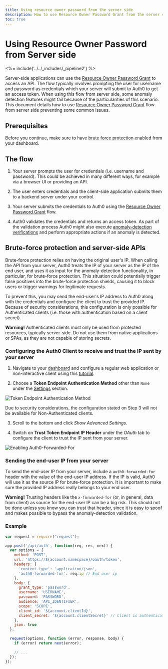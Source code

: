 ```yaml
---
title: Using resource owner password from the server side
description: How to use Resource Owner Password Grant from the server side together with anomaly detection.
toc: true
---
```


# Using Resource Owner Password from Server side

<%= include('../../_includes/_pipeline2') %>

Server-side applications can use the [Resource Owner Password Grant](/api-auth/grant/password) to access an API. The flow typically involves prompting the user for username and password as credentials which your server will submit to Auth0 to get an access token. When using this flow from server side, some anomaly detection features might fail because of the particularities of this scenario. This document details how to use [Resource Owner Password Grant](/api-auth/grant/password) flow from server side preventing some common issues.

## Prerequisites

Before you continue, make sure to have [brute force protection](/anomaly-detection#brute-force-protection) enabled from your dashboard.

## The flow

1. Your server prompts the user for credentials (i.e. username and password). This could be achieved in many different ways, for example via a browser UI or providing an API.

2. The user enters credentials and the client-side application submits them to a backend server under your control.

3. Your server submits the credentials to Auth0 using the [Resource Owner Password Grant](/api-auth/grant/password) flow.

4. Auth0 validates the credentials and returns an access token. As part of the validation process Auth0 might also execute [anomaly-detection verifications](/anomaly-detection) and perform appropriate actions if an anomaly is detected.

## Brute-force protection and server-side APIs

Brute-force protection relies on having the original user's IP. When calling the API from your server, Auth0 treats the IP of your server as the IP of the end user, and uses it as input for the anomaly-detection functionality, in particular, for brute-force protection. This situation could potentially trigger false positives into the brute-force protection shields, causing it to block users or trigger warnings for legitimate requests.

To prevent this, you may send the end-user's IP address to Auth0 along with the credentials and configure the client to trust the provided IP. Because of security considerations, this configuration is only possible for Authenticated clients (i.e. those with authentication based on a client secret).

<div class="alert alert-warning"><strong>Warning!</strong> Authenticated clients must only be used from protected resources, typically server-side. Do not use them from native applications or SPAs, as they are not capable of storing secrets.
</div>


### Configuring the Auth0 Client to receive and trust the IP sent by your server

1. Navigate to your [dashboard](${manage_url}) and configure a regular web application or non-interactive client using this [tutorial](/clients#how-to-configure-a-client).

2. Choose a __Token Endpoint Authentication Method__ other than `None` under the [Settings](/clients#client-settings) section.

![Token Endpoint Authentication Method](/media/articles/api-auth/client-auth-method.png)

<div class="alert alert-warning">Due to security considerations, the configuration stated on Step 3 will not be available for Non-Authenticated clients. </div>

3. Scroll to the bottom and click _Show Advanced Settings_.

4. Switch on __Trust Token Endpoint IP Header__ under the _OAuth_ tab to configure the client to trust the IP sent from your server.

![Enabling Auth0-Forwarded-For](/media/articles/api-auth/enabling-auth0-forwarded-for.png)

### Sending the end-user IP from your server

To send the end-user IP from your server, include a `auth0-forwarded-for` header with the value of the end-user IP address. If the IP is valid, Auth0 will use it as the source IP for brute-force protection. It is important to make sure the provided IP address really belongs to your end user.

<div class="alert alert-warning"><strong>Warning!</strong> Trusting headers like the <code>x-forwarded-for</code> (or, in general, data from client) as source for the end-user IP can be a big risk. This should not be done unless you know you can trust that header, since it is easy to spoof and makes possible to bypass the anomaly-detection validation.
</div>

### Example

```javascript
var request = require("request");

app.post('/api/auth', function(req, res, next) {
  var options = {
    method: 'POST',
    url: 'https://${account.namespace}/oauth/token',
    headers: {
      'content-type': 'application/json',
      'auth0-forwarded-for': req.ip // End user ip
    },
    body: {
      grant_type: 'password',
      username: 'USERNAME',
      password: 'PASSWORD',
      audience: 'API_IDENTIFIER',
      scope: 'SCOPE',
      client_id: '${account.clientId}',
      client_secret: '${account.clientSecret}' // Client is authenticated
    },
    json: true
  };

  request(options, function (error, response, body) {
    if (error) return next(error);

    // ...
  });
});
```
